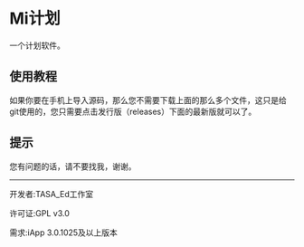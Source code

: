 # Mi计划
一个计划软件。

## 使用教程
如果你要在手机上导入源码，那么您不需要下载上面的那么多个文件，这只是给git使用的，您只需要点击发行版（releases）下面的最新版就可以了。

## 提示
您有问题的话，请不要找我，谢谢。

---

开发者:TASA_Ed工作室

许可证:GPL v3.0

需求:iApp 3.0.1025及以上版本
